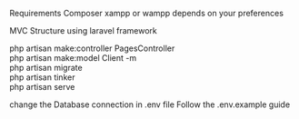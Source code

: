 Requirements
Composer
xampp or wampp depends on your preferences

MVC Structure using laravel framework

php artisan make:controller PagesController </br> 
php artisan make:model Client -m </br>
php artisan migrate </br>
php artisan tinker </br>
php artisan serve </br>


change the Database connection in .env file
Follow the .env.example guide
